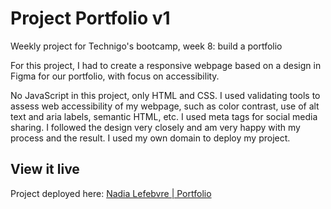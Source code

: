 # Project Portfolio v1

Weekly project for Technigo's bootcamp, week 8: build a portfolio

For this project, I had to create a responsive webpage based on a design in Figma for our portfolio, with focus on accessibility.

No JavaScript in this project, only HTML and CSS. I used validating tools to assess web accessibility of my webpage, such as color contrast, use of alt text and aria labels, semantic HTML, etc. I used meta tags for social media sharing. I followed the design very closely and am very happy with my process and the result. I used my own domain to deploy my project.

## View it live

Project deployed here: [Nadia Lefebvre | Portfolio](https://nadialefebvre.dev/)
